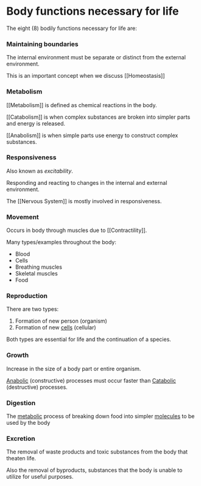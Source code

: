 # Body functions necessary for life

The eight (8) bodily functions necessary for life are:

### Maintaining boundaries

The internal environment must be separate or distinct from the external environment.

This is an important concept when we discuss [[Homeostasis]]

### Metabolism

[[Metabolism]] is defined as chemical reactions in the body.

[[Catabolism]] is when complex substances are broken into simpler parts and energy is released.

[[Anabolism]] is when simple parts use energy to construct complex substances.

### Responsiveness

Also known as *excitability*.

Responding and reacting to changes in the internal and external environment.

The [[Nervous System]] is mostly involved in responsiveness.

### Movement

Occurs in body through muscles due to [[Contractility]].

Many types/examples throughout the body:
<ul>
<li>Blood</li>
<li>Cells</li>
<li>Breathing muscles</li>
<li>Skeletal muscles</li>
<li>Food</li>
</ul>

### Reproduction

There are two types:
1. Formation of new person (organism)
2. Formation of new [cells](Cells) (cellular)

Both types are essential for life and the continuation of a species.

### Growth

Increase in the size of a body part or entire organism.

[Anabolic](Anabolism) (constructive) processes must occur faster than [Catabolic](Catabolism) (destructive) processes.

### Digestion

The [metabolic](Metabolism) process of breaking down food into simpler [molecules](Molecule) to be used by the body


### Excretion

The removal of waste products and toxic substances from the body that theaten life.

Also the removal of byproducts, substances that the body is unable to utilize for useful purposes.

